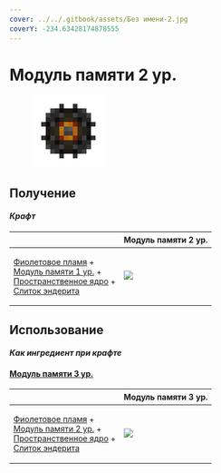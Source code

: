 ```yaml
---
cover: ../../.gitbook/assets/Без имени-2.jpg
coverY: -234.63428174878555
---
```


# Модуль памяти 2 ур.

<figure><img src="../../.gitbook/assets/16384k_fluid_128.png" alt=""><figcaption></figcaption></figure>

## Получение

#### _Крафт_

| ㅤ                                                                                                                                                                                                                    | Модуль памяти 2 ур.                          |
| -------------------------------------------------------------------------------------------------------------------------------------------------------------------------------------------------------------------- | -------------------------------------------- |
| <p><a href="purple_blaze.md">Фиолетовое пламя</a> +<br><a href="256k.md">Модуль памяти 1 ур.</a> +<br><a href="spawner_seeker.md">Пространственное ядро</a> +<br><a href="enderite_ingot.md">Слиток эндерита</a></p> | ![](../../.gitbook/assets/16384k\_fluid.png) |

## Использование

#### _Как ингредиент при крафте_

#### [Модуль памяти 3 ур.](65536k\_fluid.md)

| ㅤ                                                                                                                                                                                                                            | Модуль памяти 3 ур.                          |
| ---------------------------------------------------------------------------------------------------------------------------------------------------------------------------------------------------------------------------- | -------------------------------------------- |
| <p><a href="purple_blaze.md">Фиолетовое пламя</a> +<br><a href="16384k_fluid.md">Модуль памяти 2 ур.</a> +<br><a href="spawner_seeker.md">Пространственное ядро</a> +<br><a href="enderite_ingot.md">Слиток эндерита</a></p> | ![](../../.gitbook/assets/65536k\_fluid.png) |
